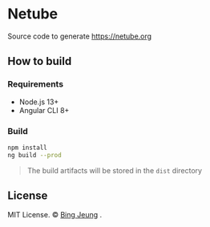 # Netube
Source code to generate https://netube.org  

## How to build
### Requirements
- Node.js 13+  
- Angular CLI 8+  

### Build

```bash
npm install
ng build --prod
```

> The build artifacts will be stored in the `dist` directory  

## License  

MIT License. © [Bing Jeung](https://ososo.io) .  

